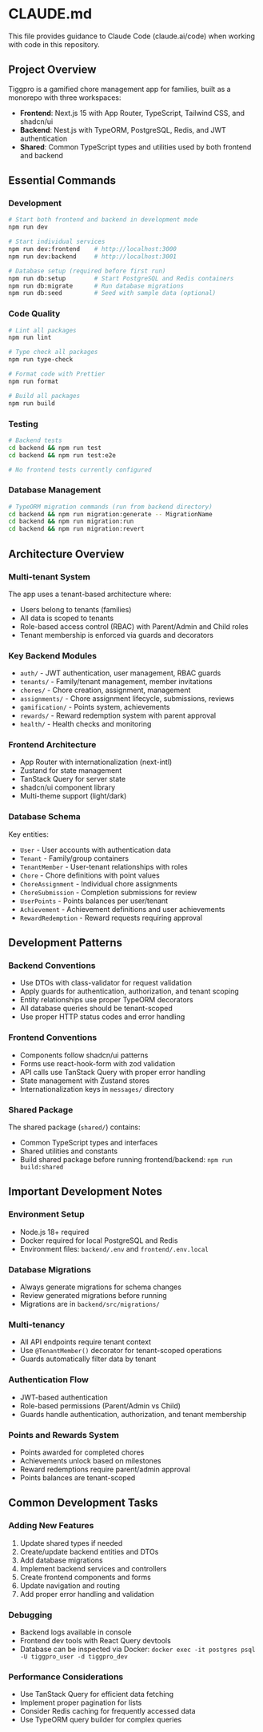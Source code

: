 # CLAUDE.md

This file provides guidance to Claude Code (claude.ai/code) when working with code in this repository.

## Project Overview

Tiggpro is a gamified chore management app for families, built as a monorepo with three workspaces:

- **Frontend**: Next.js 15 with App Router, TypeScript, Tailwind CSS, and shadcn/ui
- **Backend**: Nest.js with TypeORM, PostgreSQL, Redis, and JWT authentication
- **Shared**: Common TypeScript types and utilities used by both frontend and backend

## Essential Commands

### Development
```bash
# Start both frontend and backend in development mode
npm run dev

# Start individual services
npm run dev:frontend    # http://localhost:3000
npm run dev:backend     # http://localhost:3001

# Database setup (required before first run)
npm run db:setup        # Start PostgreSQL and Redis containers
npm run db:migrate      # Run database migrations
npm run db:seed         # Seed with sample data (optional)
```

### Code Quality
```bash
# Lint all packages
npm run lint

# Type check all packages
npm run type-check

# Format code with Prettier
npm run format

# Build all packages
npm run build
```

### Testing
```bash
# Backend tests
cd backend && npm run test
cd backend && npm run test:e2e

# No frontend tests currently configured
```

### Database Management
```bash
# TypeORM migration commands (run from backend directory)
cd backend && npm run migration:generate -- MigrationName
cd backend && npm run migration:run
cd backend && npm run migration:revert
```

## Architecture Overview

### Multi-tenant System
The app uses a tenant-based architecture where:
- Users belong to tenants (families)
- All data is scoped to tenants
- Role-based access control (RBAC) with Parent/Admin and Child roles
- Tenant membership is enforced via guards and decorators

### Key Backend Modules
- `auth/` - JWT authentication, user management, RBAC guards
- `tenants/` - Family/tenant management, member invitations
- `chores/` - Chore creation, assignment, management
- `assignments/` - Chore assignment lifecycle, submissions, reviews
- `gamification/` - Points system, achievements
- `rewards/` - Reward redemption system with parent approval
- `health/` - Health checks and monitoring

### Frontend Architecture
- App Router with internationalization (next-intl)
- Zustand for state management
- TanStack Query for server state
- shadcn/ui component library
- Multi-theme support (light/dark)

### Database Schema
Key entities:
- `User` - User accounts with authentication data
- `Tenant` - Family/group containers
- `TenantMember` - User-tenant relationships with roles
- `Chore` - Chore definitions with point values
- `ChoreAssignment` - Individual chore assignments
- `ChoreSubmission` - Completion submissions for review
- `UserPoints` - Points balances per user/tenant
- `Achievement` - Achievement definitions and user achievements
- `RewardRedemption` - Reward requests requiring approval

## Development Patterns

### Backend Conventions
- Use DTOs with class-validator for request validation
- Apply guards for authentication, authorization, and tenant scoping
- Entity relationships use proper TypeORM decorators
- All database queries should be tenant-scoped
- Use proper HTTP status codes and error handling

### Frontend Conventions
- Components follow shadcn/ui patterns
- Forms use react-hook-form with zod validation
- API calls use TanStack Query with proper error handling
- State management with Zustand stores
- Internationalization keys in `messages/` directory

### Shared Package
The shared package (`shared/`) contains:
- Common TypeScript types and interfaces
- Shared utilities and constants
- Build shared package before running frontend/backend: `npm run build:shared`

## Important Development Notes

### Environment Setup
- Node.js 18+ required
- Docker required for local PostgreSQL and Redis
- Environment files: `backend/.env` and `frontend/.env.local`

### Database Migrations
- Always generate migrations for schema changes
- Review generated migrations before running
- Migrations are in `backend/src/migrations/`

### Multi-tenancy
- All API endpoints require tenant context
- Use `@TenantMember()` decorator for tenant-scoped operations
- Guards automatically filter data by tenant

### Authentication Flow
- JWT-based authentication
- Role-based permissions (Parent/Admin vs Child)
- Guards handle authentication, authorization, and tenant membership

### Points and Rewards System
- Points awarded for completed chores
- Achievements unlock based on milestones
- Reward redemptions require parent/admin approval
- Points balances are tenant-scoped

## Common Development Tasks

### Adding New Features
1. Update shared types if needed
2. Create/update backend entities and DTOs
3. Add database migrations
4. Implement backend services and controllers
5. Create frontend components and forms
6. Update navigation and routing
7. Add proper error handling and validation

### Debugging
- Backend logs available in console
- Frontend dev tools with React Query devtools
- Database can be inspected via Docker: `docker exec -it postgres psql -U tiggpro_user -d tiggpro_dev`

### Performance Considerations
- Use TanStack Query for efficient data fetching
- Implement proper pagination for lists
- Consider Redis caching for frequently accessed data
- Use TypeORM query builder for complex queries